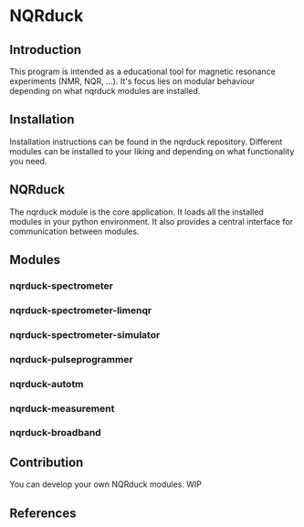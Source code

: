 # NQRduck

## Introduction
This program is intended as a educational tool for magnetic resonance experiments (NMR, NQR, ...). It's focus lies on modular behaviour depending on what nqrduck modules are installed.

## Installation 
Installation instructions can be found in the nqrduck repository. Different modules can be installed to your liking and depending on what functionality you need. 

## NQRduck
The nqrduck module is the core application. It loads all the installed modules in your python environment. It also provides a central interface for communication between modules. 

## Modules

### nqrduck-spectrometer

### nqrduck-spectrometer-limenqr

### nqrduck-spectrometer-simulator

### nqrduck-pulseprogrammer

### nqrduck-autotm

### nqrduck-measurement

### nqrduck-broadband

## Contribution
You can develop your own NQRduck modules.
WIP

## References


<!--

**Here are some ideas to get you started:**

🙋‍♀️ A short introduction - what is your organization all about?
🌈 Contribution guidelines - how can the community get involved?
👩‍💻 Useful resources - where can the community find your docs? Is there anything else the community should know?
🍿 Fun facts - what does your team eat for breakfast?
🧙 Remember, you can do mighty things with the power of [Markdown](https://docs.github.com/github/writing-on-github/getting-started-with-writing-and-formatting-on-github/basic-writing-and-formatting-syntax)
-->
